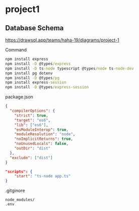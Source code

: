 # project1

## Database Schema

https://drawsql.app/teams/haha-19/diagrams/project-1



Command
```cmd
npm install express
npm install -D @types/express
npm install -D ts-node typescript @types/node ts-node-dev 
npm install pg dotenv
npm install -D @types/pg
npm install express-session
npm install -D @types/express-session
```

package.json
```json
{
  "compilerOptions": {
    "strict": true,
    "target": "es6",
    "lib": ["es6"],
    "esModuleInterop": true,
    "moduleResolution": "node",
    "noImplicitReturns": true,
    "noUnusedLocals": false,
    "outDir": "dist"
  },
  "exclude": ["dist"]
}

"scripts": {
	"start": "ts-node app.ts"
}
```




.gitginore
```
node_modules/
.env
```
